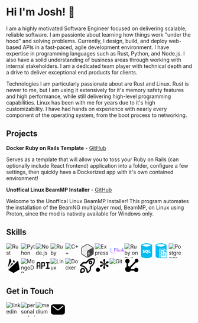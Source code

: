 # Hi I'm Josh! 👋

I am a highly motivated Software Engineer focused on delivering scalable, reliable software. I am passionte about learning how things work "under the hood" and solving problems. Currently, I design, build, and deploy web-based APIs in a fast-paced, agile development environment. I have expertise in programming languages such as Rust, Python, and Node.js. I also have a solid understanding of business areas through working with internal stakeholders. I am a dedicated team player with technical depth and a drive to deliver exceptional end products for clients.

Technologies I am particularly passionate about are Rust and Linux. Rust is newer to me, but I am using it extensively for it's memory safety features and high performance, while still delivering high-level programming capabilities. Linux has been with me for years due to it's high customizability. I have had hands on experience with nearly every component of the operating system, from the boot process to networking.

## Projects

**Docker Ruby on Rails Template** - [GitHub](https://github.com/joshua-holmes/docker-template-ruby-on-rails)

Serves as a template that will allow you to toss your Ruby on Rails (can optionally include React frontend) application into a folder, configure a few settings, then quickly have a Dockerized app with it's own contained environment!

**Unoffical Linux BeamMP Installer** - [GitHub](https://github.com/joshua-holmes/beammp-installer)

Welcome to the Unoffical Linux BeamMP Installer! This program automates the installation of the BeamNG multiplayer mod, BeamMP, on Linux using Proton, since the mod is natively available for Windows only.

## Skills
<p style="display:block">
  <img src="https://www.rust-lang.org/logos/rust-logo-blk.svg" alt="Rust" title="Rust" align="left" width="40" height="40"/>
  <img src="https://icongr.am/devicon/python-plain.svg?size=128&color=currentColor" alt="Python" title="Python" align="left" width="40" height="40"/>
  <img src="https://icongr.am/devicon/nodejs-plain-wordmark.svg?size=128&color=currentColor" alt="Node.js" title="Node.js" align="left" width="40" height="40"/>
  <img src="https://icongr.am/devicon/ruby-plain.svg?size=128&color=currentColor" alt="Ruby" title="Ruby" align="left" width="40" height="40"/>
  <img src="https://icongr.am/devicon/cplusplus-plain.svg?size=128&color=currentColor" alt="C++" title="C++" align="left" width="40" height="40"/>
  <img src="./images/icons8-bash.svg" alt="Bash" title="Bash" align="left" width="40" height="40"/>
  <img src="https://icongr.am/devicon/express-original.svg?size=128&color=currentColor" alt="Express.js" title="Express.js" align="left" width="40" height="40"/>
  <img src="./images/icons8-flask.svg" alt="Flask" title="Flask" align="left" width="40" height="40"/>
  <img src="https://icongr.am/devicon/rails-plain-wordmark.svg?size=128&color=currentColor" alt="Ruby on Rails" title="Ruby on Rails" align="left" width="40" height="40"/>
  <img src="./images/sql.svg" alt="SQL Database Design" title="SQL Database Design" align="left" width="40" height="40"/>
  <img src="./images/sqlless.svg" alt="NoSQL Database Design" title="NoSQL Database Design" align="left" width="40" height="40"/>
  <img src="https://icongr.am/devicon/postgresql-plain.svg?size=128&color=currentColor" alt="PostgreSQL" title="PostgreSQL" align="left" width="40" height="40"/>
  <img src="./images/icons8-firebase.svg" alt="Firebase" title="Firebase" align="left" width="40" height="40"/>
  <img src="https://www.vectorlogo.zone/logos/mongodb/mongodb-icon.svg" alt="MongoDB" title="MongoDB" align="left" width="40" height="40"/>
  <img src="./images/api.svg" alt="API development" title="API development" align="left" width="40" height="40"/>
  <img src="https://icongr.am/devicon/linux-plain.svg?size=128&color=currentColor" alt="Linux" title="Linux" align="left" width="40" height="40"/>
  <img src="https://icongr.am/devicon/docker-plain.svg?size=128&color=currentColor" alt="Docker" title="Docker" align="left" width="40" height="40"/>
  <img src="./images/deployment.svg" alt="deployment" title="deployment" align="left" width="40" height="40"/>
  <img src="./images/regex.svg" alt="Regex" title="Regex" align="left" width="40" height="40"/>
  <img src="https://icongr.am/devicon/git-plain.svg?size=128&color=currentColor" alt="Git" title="Git" align="left" width="40" height="40"/>
  <img src="./images/rest.svg" alt="REST" title="REST" title="REST" align="left" width="40" height="40"/>
  <img width="100" height="0"/>
</p>

<br/>

## Get in Touch

[<img src="https://icongr.am/devicon/linkedin-plain.svg?size=128&color=currentColor" alt="linkedin" align="left" width="40" height="40"/>](https://www.linkedin.com/in/joshua-phillip-holmes/)
[<img src="https://icongr.am/clarity/world.svg?size=128&color=currentColor" alt="personal website" align="left" width="40" height="40"/>](https://www.jpholmes.com)
[<img src="https://cdn.jsdelivr.net/npm/simple-icons@3.0.1/icons/medium.svg" alt="medium" align="left" width="40" height="40"/>](https://medium.com/@joshua.phillip.holmes)
[<img src="./images/email.svg" alt="email" align="left" width="40" height="40"/>](mailto:joshua.phillip.holmes@gmail.com)

